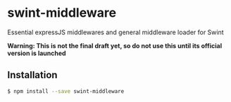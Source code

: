 # swint-middleware
Essential expressJS middlewares and general middleware loader for Swint

**Warning: This is not the final draft yet, so do not use this until its official version is launched**

## Installation
```sh
$ npm install --save swint-middleware
```
